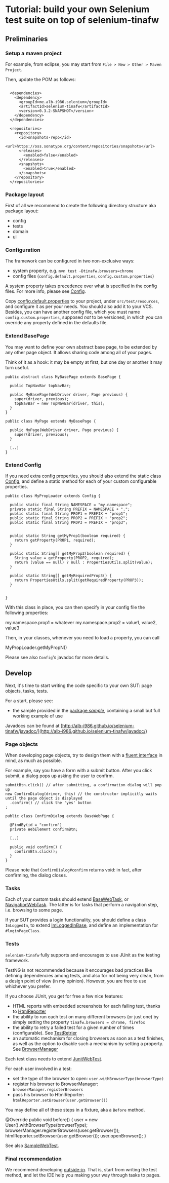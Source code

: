 # Tutorial: build your own Selenium test suite on top of selenium-tinafw


## Preliminaries


### Setup a maven project

For example, from eclipse, you may start from `File > New > Other > Maven Project`.

Then, update the POM  as follows:

```

  <dependencies>
    <dependency>
      <groupId>me.alb-i986.selenium</groupId>
      <artifactId>selenium-tinafw</artifactId>
      <version>0.3.2-SNAPSHOT</version>
    </dependency>
  </dependencies>
  
  <repositories>
    <repository>
      <id>snapshots-repo</id>
      <url>https://oss.sonatype.org/content/repositories/snapshots</url>
      <releases>
        <enabled>false</enabled>
      </releases>
      <snapshots>
        <enabled>true</enabled>
      </snapshots>
    </repository>
  </repositories>
```

### Package layout
First of all we recommend to create the following directory structure aka package layout:

- config
- tests
- domain
- ui


### Configuration
The framework can be configured in two non-exclusive ways:
- system property, e.g. `mvn test -Dtinafw.browsers=chrome`
- config files (`config.default.properties`, `config.custom.properties`)

A system property takes precedence over what is specified in the config files.
For more info, please see [Config](https://github.com/alb-i986/selenium-tinafw/blob/master/src/main/java/me/alb_i986/selenium/tinafw/config/Config.java).

Copy [config.default.properties](https://github.com/alb-i986/selenium-tinafw/blob/master/src/main/resources/config.default.properties) to your project, under `src/test/resources`, and configure it as per your needs. You should also add it to your VCS.
Besides, you can have another config file, which you must name `config.custom.properties`, supposed _not_ to be versioned,
in which you can override any property defined in the defaults file.



### Extend BasePage
You may want to define your own abstract base page, to be extended by any other
page object. It allows sharing code among all of your pages. 

Think of it as a hook: it may be empty at first, but one day or another
it may turn useful.

```
public abstract class MyBasePage extends BasePage {
  
  public TopNavBar topNavBar;
  
  public MyBasePage(WebDriver driver, Page previous) {
    super(driver, previous);
    topNavBar = new TopNavBar(driver, this);
  }
}

public class MyPage extends MyBasePage {
  
  public MyPage(WebDriver driver, Page previous) {
    super(driver, previous);
  }
  
  [..]
}
```

### Extend Config
If you need extra config properties, you should also extend the static class [Config](https://github.com/alb-i986/selenium-tinafw/blob/master/src/main/java/me/alb_i986/selenium/tinafw/config/Config.java),
and define a static method for each of your custom configurable properties.

```
public class MyPropLoader extends Config {
  
  public static final String NAMESPACE = "my.namespace";
  private static final String PREFIX = NAMESPACE + ".";
  public static final String PROP1 = PREFIX + "prop1";
  public static final String PROP2 = PREFIX + "prop2";
  public static final String PROP3 = PREFIX + "prop3";


  public static String getMyProp1(boolean required) {
    return getProperty(PROP1, required);
  }
  
  public static String[] getMyProp2(boolean required) {
    String value = getProperty(PROP2, required);
    return (value == null) ? null : PropertiesUtils.split(value);
  }
  
  public static String[] getMyRequiredProp3() {
    return PropertiesUtils.split(getRequiredProperty(PROP3));
  }
  

}
```

With this class in place, you can then specify in your config file
the following properties:

  my.namespace.prop1 = whatever
  my.namespace.prop2 = value1, value2, value3

Then, in your classes, whenever you need to load a property, you can call

  MyPropLoader.getMyPropN()

Please see also `Config`'s javadoc for more details.



## Develop

Next, it's time to start writing the code specific to your own SUT: page objects, tasks, tests.

For a start, please see:
 - the sample provided in the [package _sample_](https://github.com/alb-i986/selenium-tinafw/tree/master/src/main/java/me/alb_i986/selenium/tinafw/sample/), containing a small but full working example of use

Javadocs can be found at [http://alb-i986.github.io/selenium-tinafw/javadoc/](http://alb-i986.github.io/selenium-tinafw/javadoc/)


### Page objects
When developing page objects, try to design them with a
[fluent interface](http://martinfowler.com/bliki/FluentInterface.html)
in mind, as much as possible.

For example, say you have a form with a submit button.
After you click submit, a dialog pops up asking the user to confirm.

```
submitBtn.click() // after submitting, a confirmation dialog will pop up
new ConfirmDialog(driver, this) // the constructor implicitly waits until the page object is displayed
  .confirm() // click the 'yes' button 
;
```

```
public class ConfirmDialog extends BaseWebPage {

  @FindBy(id = "confirm")
  private WebElement confirmBtn;
  
  [..]
  
  public void confirm() {
    confirmBtn.click();
  }
}
```

Please note that `ConfirmDialog#confirm` returns void: in fact, after confirming, the dialog closes.


### Tasks

Each of your custom tasks should extend
[BaseWebTask](https://github.com/alb-i986/selenium-tinafw/blob/master/src/main/java/me/alb_i986/selenium/tinafw/tasks/BaseWebTask.java), or
[NavigationWebTask](https://github.com/alb-i986/selenium-tinafw/blob/master/src/main/java/me/alb_i986/selenium/tinafw/tasks/NavigationWebTask.java).
The latter is for tasks that perform a navigation step, i.e. browsing to some page.

If your SUT provides a login functionality, you should define a class `ImLoggedIn`, to extend
[ImLoggedInBase](https://github.com/alb-i986/selenium-tinafw/blob/master/src/main/java/me/alb_i986/selenium/tinafw/tasks/ImLoggedInBase.java),
and define an implementation for `#loginPageClass`.


### Tests

`selenium-tinafw` fully supports and encourages to use JUnit as the testing framework.

TestNG is not recommended because it encourages bad practices like defining dependencies among tests,
and also for not being very clean, from a design point of view (in my opinion).
However, you are free to use whichever you prefer.

If you choose JUnit, you get for free a few nice features:
- HTML reports with embedded screenshots for each failing test, thanks to
  [HtmlReporter](https://github.com/alb-i986/selenium-tinafw/blob/master/src/main/java/me/alb_i986/selenium/tinafw/tests/rules/HtmlReporter.java)
- the ability to run each test on many different browsers (or just one)
  by simply setting the property `tinafw.browsers = chrome, firefox`
- the ability to retry a failed test for a given number of times (configurable).
  See [TestRetrier](https://github.com/alb-i986/selenium-tinafw/blob/master/src/main/java/me/alb_i986/selenium/tinafw/tests/rules/TestRetrier.java)
- an automatic mechanism for closing browsers as soon as a test finishes,
  as well as the option to disable such a mechanism by setting a property.
  See [BrowserManager](https://github.com/alb-i986/selenium-tinafw/blob/master/src/main/java/me/alb_i986/selenium/tinafw/tests/rules/BrowserManager.java)

Each test class needs to extend
[JunitWebTest](https://github.com/alb-i986/selenium-tinafw/blob/master/src/main/java/me/alb_i986/selenium/tinafw/tests/JunitWebTest.java).

For each user involved in a test:

- set the type of the browser to open: `user.withBrowserType(browserType)`
- register his browser to BrowserManager: `browserManager.registerBrowsers`
- pass his browser to HtmlReporter: `htmlReporter.setBrowser(user.getBrowser())`

You may define all of these steps in a fixture, aka a `Before` method.

  @Override
  public void before() {
    user = new User().withBrowserType(browserType);
    browserManager.registerBrowsers(user.getBrowser());
    htmlReporter.setBrowser(user.getBrowser());
    user.openBrowser();
  }

See also [SampleWebTest](https://github.com/alb-i986/selenium-tinafw/blob/master/src/main/java/me/alb_i986/selenium/tinafw/sample/tests/SampleWebTest.java).


### Final recommendation
We recommend developing
[outside-in](http://en.wikipedia.org/wiki/Outside%E2%80%93in_software_development).
That is, start from writing the test method, and let the IDE help you making
your way through tasks to pages.